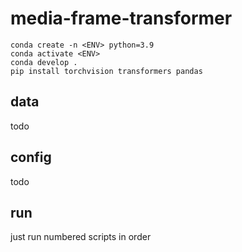 # media-frame-transformer

```
conda create -n <ENV> python=3.9
conda activate <ENV>
conda develop .
pip install torchvision transformers pandas
```

## data

todo

## config

todo

## run

just run numbered scripts in order 
